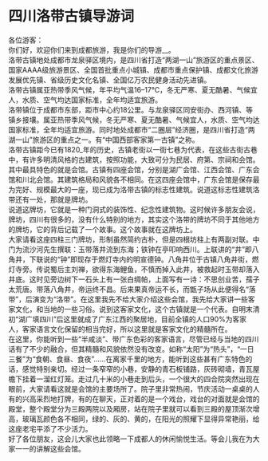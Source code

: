 # 四川洛带古镇导游词  
各位游客：  
你们好，欢迎你们来到成都旅游，我是你们的导游__。  
洛带古镇地处成都市龙泉驿区境内，是四川省打造“两湖一山”旅游区的重点景区、国家AAAA级旅游景区、全国首批重点小城镇、成都市重点保护镇、成都文化旅游发展优先镇、省级历史文化名镇、全国亿万农民健身活动先进镇。  
洛带古镇属亚热带季风气候，年平均气温16–17℃，冬无严寒、夏无酷暑、气候宜人，水质、空气均达国家标准，全年均适宜旅游。  
洛带镇位于成都市东部，距市中心约18公里。与龙泉驿区同安街办、西河镇、等镇乡接壤。属亚热带季风气候，冬无严寒、夏无酷暑、气候宜人，水质、空气均达国家标准，全年均适宜旅游。同时地处成都市“二圈层”经济圈，是四川省打造“两湖一山”旅游区的重点之一。有“中国西部客家第一古镇”之称。  
洛带古镇距今已有1820_年的历史，古镇老街以一街七巷为代表，在这些古街古巷中，有许多明清风格的古建筑，按照功能，大致可分为民居、府第、宗祠和会馆。其中最具特色的就是会馆。古镇有四座会馆，分别是湖广会馆、江西会馆、广东会馆和川北会馆。其建筑格局和风貌各不相同。在这四座会馆中，广东会馆是保存最为完好、规模最大的一座，现已成为洛带古镇的标志性建筑。说道这标志性建筑洛带还有一处，那就是牌坊。  
说道这牌坊，它就是一种门洞式的装饰性、纪念性建筑物。这时候许多朋友会说，牌坊，四川有很多的，没有什么特别的地方，其实这个洛带的牌坊不同于其他地方的牌坊，它的背后记载了一个故事。这个故事就在这牌坊上。  
大家请看这座四柱三门牌坊，形制虽然简约古朴，但是四根坊柱上有两副对联。中门为流沙河先生撰联：玉带落井流到东海；铁钟在亭叩响西川。上联讲的“井”即八角井，下联说的“钟”即现存于燃灯寺内的明宣德钟。八角井位于古镇八角井街，燃灯寺旁。传说蜀后主刘禅，欲得东海鲤鱼，不慎而掉入此井，被救起时玉带却落入井底。这时见旁边树下一石头上有一张白绸帕，上面写有一诗：不思创业苦，孺子太荒唐。带落八角井，帝运终不昌。后来果真帝运不长，而甑子场从此便得名“落带”，后演变为“洛带”。在这里我先不给大家介绍这些会馆，我先给大家讲一些客家文化，和当地的一些习俗。说到这客家文化，这个古镇就是一个代表。自明末清初“湖广填四川”后这里就成了广东江西的聚居地，目前全镇的人口90%为客家人，客家语言文化保留的相当完好，所以这里就是客家文化的精髓所在。  
在这里，你能听到一些“半咸淡”、带广东色彩的客家语言，尽管已经与当地的四川话有了不少的融合，但其精髓和风貌依然没有改变。如称“太阳”为“热头”，“一日三餐”为“食朝、食昼、食夜”……在离家千里的地方，能听到这些甚有广东特色的话，感觉特别亲切。经过一条窄窄的小巷，安静的青石板铺路，灰砖砌墙，青瓦屋檐下挂着一溜红灯笼。走过几十米的小巷走到后头，一个很大的四合院突然出现在眼前，大家请看这就是会馆的主要场所了。院子里非常热闹，节庆活动一桌桌的人有的兴高采烈地打牌，有的在聊天，正对着的是一个戏台，戏台的对面就是会馆的殿堂，整个殿堂分为三殿两院以及厢房，站在院子里就可以看到三殿的屋顶渐次增高，玻璃瓦颜色各不相同，绿的、灰的、黄的，在阳光的照耀下显得异常艳丽，给这座老宅平添了不少活力。  
好了各位朋友，这会儿大家也此领略一下成都人的休闲愉悦生活。等会儿我在为大家一一的讲解这些会馆。  
<!-- Last processed: 2025-07-22 03:44:29 -->
